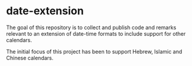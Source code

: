 # date-extension

The goal of this repository is to collect and publish code and remarks
relevant to an extension of date-time formats to include support for
other calendars.

The initial focus of this project has been to support Hebrew, Islamic and
Chinese calendars.
